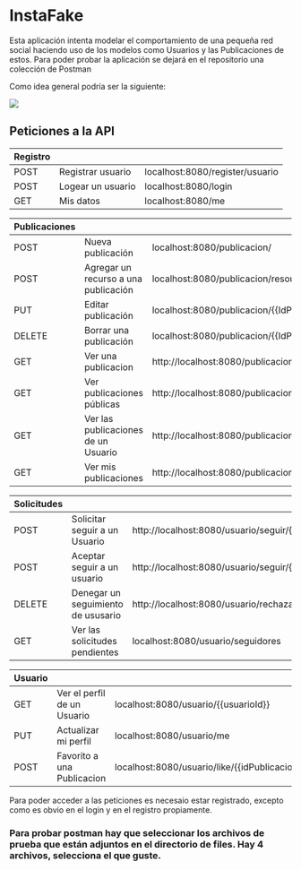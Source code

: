# InstaFake

Esta aplicación intenta modelar el comportamiento de una pequeña red social
haciendo uso de los modelos como Usuarios y las Publicaciones de estos. Para
poder probar la aplicación se dejará en el repositorio una colección de Postman

Como idea general podría ser la siguiente:


![](https://cdn.discordapp.com/attachments/409448284080570368/944198233213767690/Publicacion.png)


## Peticiones a la API


| Registro | | |
| ------------- | ------------- | ------------- |
| POST | Registrar usuario  |  localhost:8080/register/usuario |
| POST | Logear un usuario  | localhost:8080/login  |
| GET | Mis datos | localhost:8080/me |



| Publicaciones | | |
| ------------- | ------------- | ------------- |  
|POST| Nueva publicación  |  localhost:8080/publicacion/ |
| POST | Agregar un recurso a una publicación  | localhost:8080/publicacion/resource/add/{{IdPublicacion}} |
|PUT| Editar publicación | localhost:8080/publicacion/{{IdPublicacion}} |
| DELETE | Borrar una publicación | localhost:8080/publicacion/{{IdPublicacion}} |
| GET | Ver una publicacion | http://localhost:8080/publicacion/{{IdPublicacion}} |
| GET | Ver publicaciones públicas | http://localhost:8080/publicacion/public |
| GET | Ver las publicaciones de un Usuario | http://localhost:8080/publicacion/usuario/{{nickName}} |
| GET | Ver mis publicaciones | http://localhost:8080/publicacion/mia |


| Solicitudes | | |
| ------------- | ------------- | ------------- |  
| POST | Solicitar seguir a un Usuario | http://localhost:8080/usuario/seguir/{{nickName}} |
| POST | Aceptar seguir a un usuario | http://localhost:8080/usuario/seguir/{{nickName}} | 
| DELETE | Denegar un seguimiento de ususario | http://localhost:8080/usuario/rechazar/{{usuarioId}} |
| GET | Ver las solicitudes pendientes | localhost:8080/usuario/seguidores |

| Usuario | | |
| ------------- | ------------- | ------------- |  
| GET | Ver el perfil de un Usuario | localhost:8080/usuario/{{usuarioId}} |
| PUT | Actualizar mi perfil | localhost:8080/usuario/me |
| POST | Favorito a una Publicacion | localhost:8080/usuario/like/{{idPublicacion}} |


Para poder acceder a las peticiones es necesaio estar registrado, excepto como es 
obvio en el login y en el registro propiamente.



### Para probar postman hay que seleccionar los archivos de prueba que están adjuntos en el directorio de files. Hay 4 archivos, selecciona el que guste.
